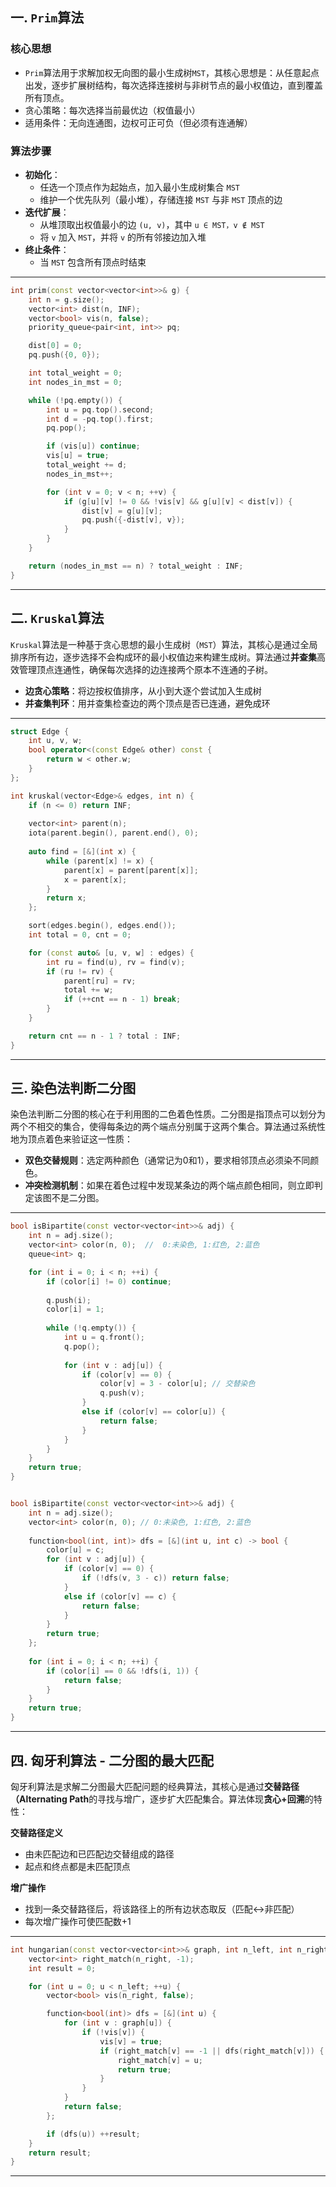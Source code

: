 ## 一. `Prim`算法

### 核心思想
- `Prim`算法用于求解加权无向图的最小生成树`MST`，其核心思想是：从任意起点出发，逐步扩展树结构，每次选择连接树与非树节点的最小权值边，直到覆盖所有顶点。
- 贪心策略：每次选择当前最优边（权值最小）
- 适用条件：无向连通图，边权可正可负（但必须有连通解）

### 算法步骤
- **初始化**：
  - 任选一个顶点作为起始点，加入最小生成树集合 `MST`
  - 维护一个优先队列（最小堆），存储连接 `MST` 与非 `MST` 顶点的边
- **迭代扩展**：
  - 从堆顶取出权值最小的边 `(u, v)`，其中 `u ∈ MST，v ∉ MST`
  - 将 `v` 加入 `MST`，并将 `v` 的所有邻接边加入堆
- **终止条件**：
  - 当 `MST` 包含所有顶点时结束

---

```cpp
int prim(const vector<vector<int>>& g) {
    int n = g.size();
    vector<int> dist(n, INF);
    vector<bool> vis(n, false);
    priority_queue<pair<int, int>> pq;

    dist[0] = 0;
    pq.push({0, 0});

    int total_weight = 0;
    int nodes_in_mst = 0;

    while (!pq.empty()) {
        int u = pq.top().second;
        int d = -pq.top().first;
        pq.pop();

        if (vis[u]) continue;
        vis[u] = true;
        total_weight += d;
        nodes_in_mst++;

        for (int v = 0; v < n; ++v) {
            if (g[u][v] != 0 && !vis[v] && g[u][v] < dist[v]) {
                dist[v] = g[u][v];
                pq.push({-dist[v], v});
            }
        }
    }

    return (nodes_in_mst == n) ? total_weight : INF;
}
```

---

## 二. `Kruskal`算法

`Kruskal`算法是一种基于贪心思想的最小生成树（`MST`）算法，其核心是通过全局排序所有边，逐步选择不会构成环的最小权值边来构建生成树。算法通过**并查集**高效管理顶点连通性，确保每次选择的边连接两个原本不连通的子树。

- **边贪心策略**：将边按权值排序，从小到大逐个尝试加入生成树
- **并查集判环**：用并查集检查边的两个顶点是否已连通，避免成环

---

```cpp
struct Edge {
    int u, v, w;
    bool operator<(const Edge& other) const {
        return w < other.w;
    }
};

int kruskal(vector<Edge>& edges, int n) {
    if (n <= 0) return INF;
    
    vector<int> parent(n);
    iota(parent.begin(), parent.end(), 0);
    
    auto find = [&](int x) {
        while (parent[x] != x) {
            parent[x] = parent[parent[x]];
            x = parent[x];
        }
        return x;
    };

    sort(edges.begin(), edges.end());
    int total = 0, cnt = 0;

    for (const auto& [u, v, w] : edges) {
        int ru = find(u), rv = find(v);
        if (ru != rv) {
            parent[ru] = rv;
            total += w;
            if (++cnt == n - 1) break;
        }
    }

    return cnt == n - 1 ? total : INF;
}
```

---

## 三. 染色法判断二分图

染色法判断二分图的核心在于利用图的二色着色性质。二分图是指顶点可以划分为两个不相交的集合，使得每条边的两个端点分别属于这两个集合。算法通过系统性地为顶点着色来验证这一性质：
- **双色交替规则**：选定两种颜色（通常记为0和1），要求相邻顶点必须染不同颜色。
- **冲突检测机制**：如果在着色过程中发现某条边的两个端点颜色相同，则立即判定该图不是二分图。

---

```cpp
bool isBipartite(const vector<vector<int>>& adj) {
    int n = adj.size();
    vector<int> color(n, 0);  //  0:未染色, 1:红色, 2:蓝色
    queue<int> q;

    for (int i = 0; i < n; ++i) {
        if (color[i] != 0) continue;
        
        q.push(i);
        color[i] = 1;
        
        while (!q.empty()) {
            int u = q.front();
            q.pop();
            
            for (int v : adj[u]) {
                if (color[v] == 0) {
                    color[v] = 3 - color[u]; // 交替染色
                    q.push(v);
                } 
                else if (color[v] == color[u]) {
                    return false;
                }
            }
        }
    }
    return true;
}


bool isBipartite(const vector<vector<int>>& adj) {
    int n = adj.size();
    vector<int> color(n, 0); // 0:未染色, 1:红色, 2:蓝色
    
    function<bool(int, int)> dfs = [&](int u, int c) -> bool {
        color[u] = c;
        for (int v : adj[u]) {
            if (color[v] == 0) {
                if (!dfs(v, 3 - c)) return false;
            } 
            else if (color[v] == c) {
                return false;
            }
        }
        return true;
    };
    
    for (int i = 0; i < n; ++i) {
        if (color[i] == 0 && !dfs(i, 1)) {
            return false;
        }
    }
    return true;
}
```

---

## 四. 匈牙利算法 - 二分图的最大匹配

匈牙利算法是求解二分图最大匹配问题的经典算法，其核心是通过**交替路径（Alternating Path**的寻找与增广，逐步扩大匹配集合。算法体现**贪心+回溯**的特性：

**交替路径定义**
- 由未匹配边和已匹配边交替组成的路径
- 起点和终点都是未匹配顶点

**增广操作**
- 找到一条交替路径后，将该路径上的所有边状态取反（匹配↔非匹配）
- 每次增广操作可使匹配数+1

---

```cpp
int hungarian(const vector<vector<int>>& graph, int n_left, int n_right) {
    vector<int> right_match(n_right, -1);
    int result = 0;

    for (int u = 0; u < n_left; ++u) {
        vector<bool> vis(n_right, false);

        function<bool(int)> dfs = [&](int u) {
            for (int v : graph[u]) {
                if (!vis[v]) {
                    vis[v] = true;
                    if (right_match[v] == -1 || dfs(right_match[v])) {
                        right_match[v] = u;
                        return true;
                    }
                }
            }
            return false;
        };

        if (dfs(u)) ++result;
    }
    return result;
}
```

---

